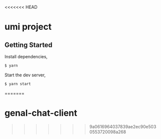 <<<<<<< HEAD
# umi project

## Getting Started

Install dependencies,

```bash
$ yarn
```

Start the dev server,

```bash
$ yarn start
```
=======
# genal-chat-client
>>>>>>> 9a0616964037839ae2ec90e5030553720098a268
